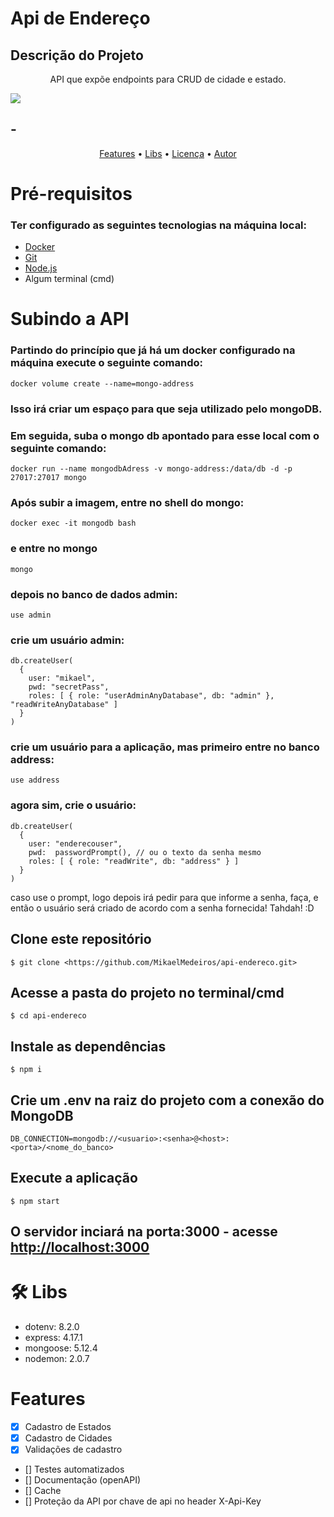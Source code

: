 # Api de Endereço
## Descrição do Projeto
<p align="center">API que expõe endpoints para CRUD de cidade e estado.</p>

<img src="https://img.shields.io/static/v1?label=API&message=Mikael&color=73459c1&style=for-the-badge&logo=ghost"/>

## - 

<p align="center">
 <a href="#Features">Features</a> •
 <a href="#Libs">Libs</a> • 
 <a href="#licenc-a">Licença</a> • 
 <a href="#autor">Autor</a>
</p>

# Pré-requisitos
### Ter configurado as seguintes tecnologias na máquina local:
- [Docker](https://www.docker.com/) 
- [Git](https://git-scm.com)
- [Node.js](https://nodejs.org/en/)
- Algum terminal (cmd)

# Subindo a API

### Partindo do princípio que já há um docker configurado na máquina execute o seguinte comando: 

```
docker volume create --name=mongo-address
```

### Isso irá criar um espaço para que seja utilizado pelo mongoDB.

### Em seguida, suba o mongo db apontado para esse local com o seguinte comando: 
```
docker run --name mongodbAdress -v mongo-address:/data/db -d -p 27017:27017 mongo
```

### Após subir a imagem, entre no shell do mongo: 
```
docker exec -it mongodb bash
```

### e entre no mongo
```
mongo
```

### depois no banco de dados admin: 
```
use admin
```
### crie um usuário admin: 
```
db.createUser(
  {
    user: "mikael",
    pwd: "secretPass",
    roles: [ { role: "userAdminAnyDatabase", db: "admin" }, "readWriteAnyDatabase" ]
  }
)
```
### crie um usuário para a aplicação, mas primeiro entre no banco address: 
```
use address
```
### agora sim, crie o usuário:
```
db.createUser(
  {
    user: "enderecouser",
    pwd:  passwordPrompt(), // ou o texto da senha mesmo 
    roles: [ { role: "readWrite", db: "address" } ]
  }
)
```
caso use o prompt, logo depois irá pedir para que informe a senha, faça, e então o usuário será criado de acordo com a senha fornecida! Tahdah! :D

## Clone este repositório
```
$ git clone <https://github.com/MikaelMedeiros/api-endereco.git>
```

## Acesse a pasta do projeto no terminal/cmd
```
$ cd api-endereco
```
## Instale as dependências
```
$ npm i
```

## Crie um .env na raiz do projeto com a conexão do MongoDB
```
DB_CONNECTION=mongodb://<usuario>:<senha>@<host>:<porta>/<nome_do_banco>
```

## Execute a aplicação
```
$ npm start
```

## O servidor inciará na porta:3000 - acesse <http://localhost:3000> 


# 🛠 Libs

- dotenv: 8.2.0
- express: 4.17.1
- mongoose: 5.12.4
- nodemon: 2.0.7

# Features

- [x] Cadastro de Estados
- [x] Cadastro de Cidades
- [x] Validações de cadastro 
- [] Testes automatizados
- [] Documentação (openAPI)
- [] Cache
- [] Proteção da API por chave de api no header X-Api-Key